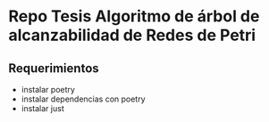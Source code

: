 # Repo Tesis Algoritmo de árbol de alcanzabilidad de Redes de Petri

## Requerimientos

- instalar poetry
- instalar dependencias con poetry
- instalar just

